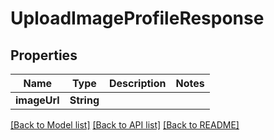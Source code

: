 # UploadImageProfileResponse

## Properties
Name | Type | Description | Notes
------------ | ------------- | ------------- | -------------
**imageUrl** | **String** |  | 

[[Back to Model list]](../README.md#documentation-for-models) [[Back to API list]](../README.md#documentation-for-api-endpoints) [[Back to README]](../README.md)


